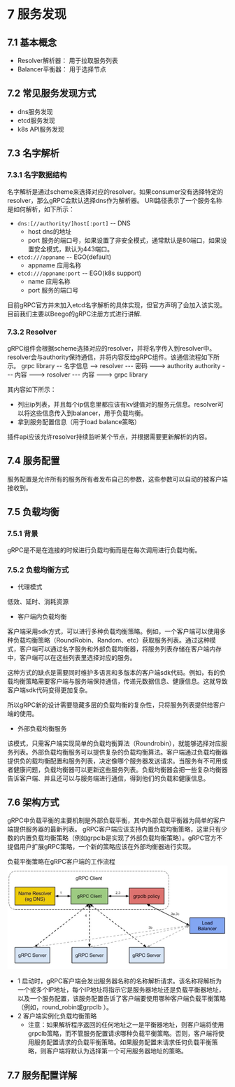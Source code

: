 # 7 服务发现
## 7.1 基本概念
- Resolver解析器： 用于拉取服务列表
- Balancer平衡器： 用于选择节点

## 7.2 常见服务发现方式
* dns服务发现
* etcd服务发现
* k8s API服务发现

## 7.3 名字解析
### 7.3.1 名字数据结构
名字解析是通过scheme来选择对应的resolver。如果consumer没有选择特定的resolver，那么gRPC会默认选择dns作为解析器。
URI路径表示了一个服务名称是如何解析，如下所示：

- `dns:[//authority/]host[:port]` -- DNS
    - host dns的地址
    - port 服务的端口号，如果设置了非安全模式，通常默认是80端口，如果设置安全模式，默认为443端口。
- `etcd:///appname` -- EGO(default)
    - appname 应用名称
- `etcd:///appname:port` -- EGO(k8s support)
  - name 应用名称
  - port 服务的端口号

目前gRPC官方并未加入etcd名字解析的具体实现，但官方声明了会加入该实现。目前我们主要以Beego的gRPC注册方式进行讲解.


### 7.3.2 Resolver
gRPC组件会根据scheme选择对应的resolver，并将名字传入到resolver中。resolver会与authority保持通信，并将内容反给gRPC组件。该通信流程如下所示。
grpc library -- 名字信息 --> resolver --- 密码 ---> authority
authority --- 内容 ---> rosolver --- 内容 ---> grpc library


其内容如下所示：

- 列出ip列表，并且每个ip信息里都应该有kv键值对的服务元信息。resolver可以将这些信息传入到balancer，用于负载均衡。
- 拿到服务配置信息（用于load balance策略）



插件api应该允许resolver持续监听某个节点，并根据需要更新解析的内容。


## 7.4 服务配置
服务配置是允许所有的服务所有者发布自己的参数，这些参数可以自动的被客户端接收到。


## 7.5 负载均衡
### 7.5.1 背景
gRPC是不是在连接的时候进行负载均衡而是在每次调用进行负载均衡。


### 7.5.2 负载均衡方式

- 代理模式

低效、延时、消耗资源


- 客户端内负载均衡



客户端采用sdk方式，可以进行多种负载均衡策略。例如，一个客户端可以使用多种负载均衡策略（RoundRobin、Random、etc）获取服务列表。通过这种模式，客户端可以通过名字服务和外部负载均衡器，将服务列表存储在客户端内存中，客户端可以在这些列表里选择对应的服务。


这种方式的缺点是需要同时维护多语言和多版本的客户端sdk代码。例如，有的负载均衡策略需要客户端与服务端保持通信，传递元数据信息、健康信息。这就导致客户端sdk代码变得更加复杂。


所以gRPC新的设计需要隐藏多层的负载均衡的复杂性，只将服务列表提供给客户端的使用。

- 外部负载均衡服务

该模式，只需客户端实现简单的负载均衡算法（Roundrobin），就能够选择对应服务列表。外部负载均衡服务可以提供复杂的负载均衡算法。客户端通过负载均衡器提供负的载均衡配置和服务列表，决定像哪个服务器发送请求。当服务有不可用或者健康问题，负载均衡器可以更新这些服务列表。负载均衡器会把一些复杂均衡器告诉客户端、并且还可以与服务端进行通信，得到他们的负载和健康信息。

## 7.6 架构方式
gRPC中负载平衡的主要机制是外部负载平衡，其中外部负载平衡器为简单的客户端提供服务器的最新列表。
gRPC客户端应该支持内置负载均衡策略，这里只有少数的内置负载均衡策略（例如grpclb是实现了外部负载均衡策略）。gRPC官方不提倡用户扩展gRPC策略，一个新的策略应该在外部均衡器进行实现。


负载平衡策略在gRPC客户端的工作流程
![img.png](../../images/chapter3/resolver/img.png)

- 1 启动时，gRPC客户端会发出服务器名称的名称解析请求。该名称将解析为一个或多个IP地址，每个IP地址将指示它是服务器地址还是负载平衡器地址，以及一个服务配置，该服务配置告诉了客户端要使用哪种客户端负载平衡策略（例如，round_robin或grpclb ）。
- 2 客户端实例化负载均衡策略
    - 注意：如果解析程序返回的任何地址之一是平衡器地址，则客户端将使用grpclb策略，而不管服务配置请求哪种负载平衡策略。否则，客户端将使用服务配置请求的负载平衡策略。如果服务配置未请求任何负载平衡策略，则客户端将默认为选择第一个可用服务器地址的策略。

## 7.7 服务配置详解



